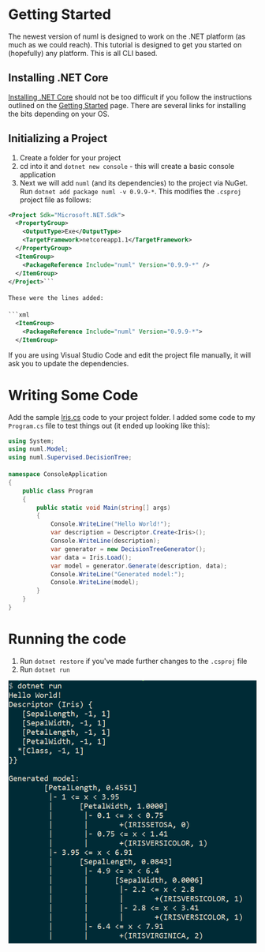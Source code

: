 # Getting Started

The newest version of numl is designed to work on the .NET platform 
(as much as we could reach). This tutorial is designed to get you started
on (hopefully) any platform. This is all CLI based.

## Installing .NET Core

[Installing .NET Core](http://dotnet.github.io/getting-started/) should 
not be too difficult if you follow the instructions outlined on the 
[Getting Started](http://dotnet.github.io/getting-started/) page. 
There are several links for installing the bits depending on your OS.

## Initializing a Project

1. Create a folder for your project
2. cd into it and `dotnet new console` - this will create a basic
   console application
3. Next we will add `numl` (and its dependencies) to the project
   via NuGet. Run `dotnet add package numl -v 0.9.9-*`. This modifies
   the `.csproj` project file as follows:

```xml
<Project Sdk="Microsoft.NET.Sdk">
  <PropertyGroup>
    <OutputType>Exe</OutputType>
    <TargetFramework>netcoreapp1.1</TargetFramework>
  </PropertyGroup>
  <ItemGroup>
    <PackageReference Include="numl" Version="0.9.9-*" />
  </ItemGroup>
</Project>```

These were the lines added:

```xml
  <ItemGroup>
    <PackageReference Include="numl" Version="0.9.9-*">
  </ItemGroup>
```

If you are using Visual Studio Code and edit the project file manually,
it will ask you to update the dependencies.
   
# Writing Some Code

Add the sample [Iris.cs](..\data\Iris.zip) code to your project folder. I added some
code to my `Program.cs` file to test things out (it ended up looking like this):

```csharp
using System;
using numl.Model;
using numl.Supervised.DecisionTree;

namespace ConsoleApplication
{
    public class Program
    {
        public static void Main(string[] args)
        {
            Console.WriteLine("Hello World!");
            var description = Descriptor.Create<Iris>();
            Console.WriteLine(description);
            var generator = new DecisionTreeGenerator();
            var data = Iris.Load();
            var model = generator.Generate(description, data);
            Console.WriteLine("Generated model:");
            Console.WriteLine(model);
        }
    }
}
```

# Running the code

1. Run `dotnet restore` if you've made further changes to the `.csproj` file
2. Run `dotnet run`

![numl running](../images/firstrun.png)

